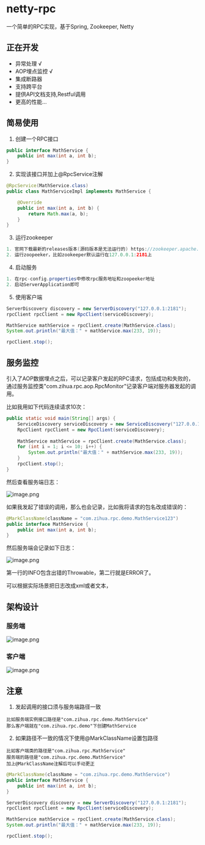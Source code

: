 # netty-rpc

一个简单的RPC实现，基于Spring, Zookeeper, Netty

## 正在开发

- 异常处理 √
- AOP埋点监控 √
- 集成断路器
- 支持跨平台
- 提供API文档支持,Restful调用
- 更高的性能...

## 简易使用

1.  创建一个RPC接口

```java
public interface MathService {
    public int max(int a, int b);
}
```

2.  实现该接口并加上@RpcService注解

```java
@RpcService(MathService.class)
public class MathServiceImpl implements MathService {

    @Override
    public int max(int a, int b) {
        return Math.max(a, b);
    }
}
```

3.  运行zookeeper

```java
1. 官网下载最新的releases版本(源码版本是无法运行的) https://zookeeper.apache.org/releases.html
2. 运行zoopeeker，比如zookeeper默认运行在127.0.0.1:2181上
```

4.  启动服务

```java
1. 在rpc-config.properties中修改rpc服务地址和zoopeeker地址
2. 启动ServerApplication即可
```

5.  使用客户端

```java
ServerDiscovery discovery = new ServerDiscovery("127.0.0.1:2181");
rpcClient rpcClient = new RpcClient(serviceDiscovery);

MathService mathService = rpcClient.create(MathService.class);
System.out.println("最大值：" + mathService.max(233, 19));

rpcClient.stop();
```

## 服务监控

引入了AOP数据埋点之后，可以记录客户发起的RPC请求，包括成功和失败的，通过服务监控类"com.zihua.rpc.aop.RpcMonitor"记录客户端对服务器发起的调用。

比如我用如下代码连续请求10次：
```java
public static void main(String[] args) {
    ServiceDiscovery serviceDiscovery = new ServiceDiscovery("127.0.0.1:2181");
    RpcClient rpcClient = new RpcClient(serviceDiscovery);
    
    MathService mathService = rpcClient.create(MathService.class);
    for (int i = 1; i <= 10; i++) {
        System.out.println("最大值：" + mathService.max(233, 19));            
    }
    rpcClient.stop();
}
```

然后查看服务端日志：

![image.png](https://iblog-zihua.oss-cn-beijing.aliyuncs.com/image_1587716937710.png?x-oss-process=style/iBlog)



如果我发起了错误的调用，那么也会记录，比如我将请求的包名改成错误的：
```java
@MarkClassName(className = "com.zihua.rpc.demo.MathService123")
public interface MathService {
    public int max(int a, int b);
}
```

然后服务端会记录如下日志：

![image.png](https://iblog-zihua.oss-cn-beijing.aliyuncs.com/image_1587716947302.png?x-oss-process=style/iBlog)


第一行的INFO包含出错的Throwable，第二行就是ERROR了。

可以根据实际场景把日志改成xml或者文本，



## 架构设计

### 服务端

![image.png](https://iblog-zihua.oss-cn-beijing.aliyuncs.com/image_1587534981067.png?x-oss-process=style/iBlog)

### 客户端

![image.png](https://iblog-zihua.oss-cn-beijing.aliyuncs.com/image_1587535011284.png?x-oss-process=style/iBlog)


## 注意

1. 发起调用的接口须与服务端路径一致
```
比如服务端实例接口路径是"com.zihua.rpc.demo.MathService"
那么客户端就在"com.zihua.rpc.demo"下创建MathService
```

2. 如果路径不一致的情况下使用@MarkClassName设置包路径
```
比如客户端类的路径是"com.zihua.rpc.MathService"
服务端的路径是"com.zihua.rpc.demo.MathService"
加上@MarkClassName注解后可以手动更正
```
```java
@MarkClassName(className = "com.zihua.rpc.demo.MathService")
public interface MathService {
    public int max(int a, int b);
}
```
```java
ServerDiscovery discovery = new ServerDiscovery("127.0.0.1:2181");
rpcClient rpcClient = new RpcClient(serviceDiscovery);

MathService mathService = rpcClient.create(MathService.class);
System.out.println("最大值：" + mathService.max(233, 19));

rpcClient.stop();
```